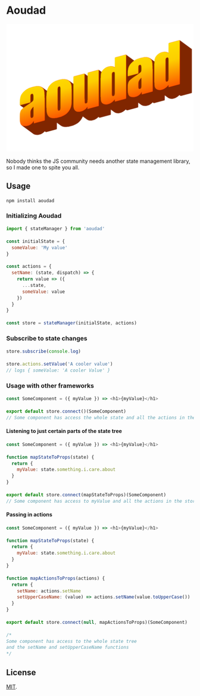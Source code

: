 # Aoudad

![alt text](https://raw.githubusercontent.com/rognstadragnar/aoudad/master/logo.png)

Nobody thinks the JS community needs another state management library, so I made one to spite you all.

## Usage

```
npm install aoudad
```

### Initializing Aoudad

```Javascript
import { stateManager } from 'aoudad'

const initialState = {
  someValue: 'My value'
}

const actions = {
  setName: (state, dispatch) => {
    return value => ({
      ...state,
      someValue: value
    })
  }
}

const store = stateManager(initialState, actions)
```

### Subscribe to state changes

```Javascript
store.subscribe(console.log)

store.actions.setValue('A cooler value')
// logs { someValue: 'A cooler Value' }
```

### Usage with other frameworks

```Javascript
const SomeComponent = ({ myValue }) => <h1>{myValue}</h1>

export default store.connect()(SomeComponent)
// Some component has access the whole state and all the actions in the store
```

#### Listening to just certain parts of the state tree

```Javascript
const SomeComponent = ({ myValue }) => <h1>{myValue}</h1>

function mapStateToProps(state) {
  return {
    myValue: state.something.i.care.about
  }
}

export default store.connect(mapStateToProps)(SomeComponent)
// Some component has access to myValue and all the actions in the store
```

#### Passing in actions

```Javascript
const SomeComponent = ({ myValue }) => <h1>{myValue}</h1>

function mapStateToProps(state) {
  return {
    myValue: state.something.i.care.about
  }
}

function mapActionsToProps(actions) {
  return {
    setName: actions.setName
    setUpperCaseName: (value) => actions.setName(value.toUpperCase())
  }
}

export default store.connect(null, mapActionsToProps)(SomeComponent)

/*
Some component has access to the whole state tree
and the setName and setUpperCaseName functions
*/
```

## License

[MIT](LICENSE).
